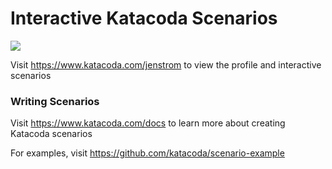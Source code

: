 # Interactive Katacoda Scenarios

[![](http://shields.katacoda.com/katacoda/jenstrom/count.svg)](https://www.katacoda.com/jenstrom "Get your profile on Katacoda.com")

Visit https://www.katacoda.com/jenstrom to view the profile and interactive scenarios

### Writing Scenarios
Visit https://www.katacoda.com/docs to learn more about creating Katacoda scenarios

For examples, visit https://github.com/katacoda/scenario-example

